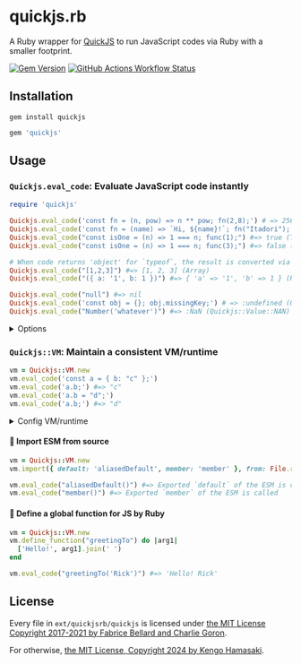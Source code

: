 # quickjs.rb

A Ruby wrapper for [QuickJS](https://bellard.org/quickjs) to run JavaScript codes via Ruby with a smaller footprint.

[![Gem Version](https://img.shields.io/gem/v/quickjs?style=for-the-badge)](https://rubygems.org/gems/quickjs) [![GitHub Actions Workflow Status](https://img.shields.io/github/actions/workflow/status/hmsk/quickjs.rb/main.yml?style=for-the-badge)](https://github.com/hmsk/quickjs.rb/actions/workflows/main.yml)


## Installation

```
gem install quickjs
```

```rb
gem 'quickjs'
```

## Usage

### `Quickjs.eval_code`: Evaluate JavaScript code instantly

```rb
require 'quickjs'

Quickjs.eval_code('const fn = (n, pow) => n ** pow; fn(2,8);') # => 256
Quickjs.eval_code('const fn = (name) => `Hi, ${name}!`; fn("Itadori");') # => "Hi, Itadori!
Quickjs.eval_code("const isOne = (n) => 1 === n; func(1);") #=> true (TrueClass)
Quickjs.eval_code("const isOne = (n) => 1 === n; func(3);") #=> false (FalseClass)

# When code returns 'object' for `typeof`, the result is converted via JSON.stringify (JS) -> JSON.parse (Ruby)
Quickjs.eval_code("[1,2,3]") #=> [1, 2, 3] (Array)
Quickjs.eval_code("({ a: '1', b: 1 })") #=> { 'a' => '1', 'b' => 1 } (Hash)

Quickjs.eval_code("null") #=> nil
Quickjs.eval_code('const obj = {}; obj.missingKey;') # => :undefined (Quickjs::Value::Undefined)
Quickjs.eval_code("Number('whatever')") #=> :NaN (Quickjs::Value::NAN)
```

<details>
<summary>Options</summary>

#### Resources

```rb
# 1GB memory limit
Quickjs.eval_code(code, { memory_limit: 1024 ** 3 })

# 1MB max stack size
Quickjs.eval_code(code, { max_stack_size: 1024 ** 2 })
```

#### Built-in modules

To enable [std module](https://bellard.org/quickjs/quickjs.html#std-module) and [os module](https://bellard.org/quickjs/quickjs.html#os-module) selectively.

```rb
# enable std module
Quickjs.eval_code(code, { features: [Quickjs::MODULE_STD] })

# enable os module
Quickjs.eval_code(code, { features: [Quickjs::MODULE_OS] })

# enable timeout features `setTimeout`, `clearTimeout` from os module specifically
Quickjs.eval_code(code, { features: [Quickjs::FEATURES_TIMEOUT] })
```
</details>

### `Quickjs::VM`: Maintain a consistent VM/runtime

```rb
vm = Quickjs::VM.new
vm.eval_code('const a = { b: "c" };')
vm.eval_code('a.b;') #=> "c"
vm.eval_code('a.b = "d";')
vm.eval_code('a.b;') #=> "d"
```

<details>
<summary>Config VM/runtime</summary>

#### Resources

```rb
vm = Quickjs::VM.new(
  memory_limit: 1024 ** 3,
  max_stack_size: 1024 ** 2,
)
```

#### Built-in modules

To enable [std module](https://bellard.org/quickjs/quickjs.html#std-module) and [os module](https://bellard.org/quickjs/quickjs.html#os-module) selectively.

```rb
# enable std module
vm = Quickjs::VM.new(features: [::Quickjs::MODULE_STD])

# enable os module
vm = Quickjs::VM.new(features: [::Quickjs::MODULE_OS])

# enable timeout features `setTimeout`, `clearTimeout`
vm = Quickjs::VM.new(features: [::Quickjs::FEATURES_TIMEOUT])
```

#### VM timeout

```rb
# `eval_code` will be interrupted after 1 sec (default: 100 msec)
vm = Quickjs::VM.new(timeout_msec: 1_000)
```
</details>

#### 🔌 Import ESM from source

```rb
vm = Quickjs::VM.new
vm.import({ default: 'aliasedDefault', member: 'member' }, from: File.read('exports.esm.js'))

vm.eval_code("aliasedDefault()") #=> Exported `default` of the ESM is called
vm.eval_code("member()") #=> Exported `member` of the ESM is called
```

#### 💎 Define a global function for JS by Ruby

```rb
vm = Quickjs::VM.new
vm.define_function("greetingTo") do |arg1|
  ['Hello!', arg1].join(' ')
end

vm.eval_code("greetingTo('Rick')") #=> 'Hello! Rick'
```

## License

Every file in `ext/quickjsrb/quickjs` is licensed under [the MIT License Copyright 2017-2021 by Fabrice Bellard and Charlie Goron](/ext/quickjsrb/quickjs/LICENSE).

For otherwise, [the MIT License, Copyright 2024 by Kengo Hamasaki](/LICENSE).
